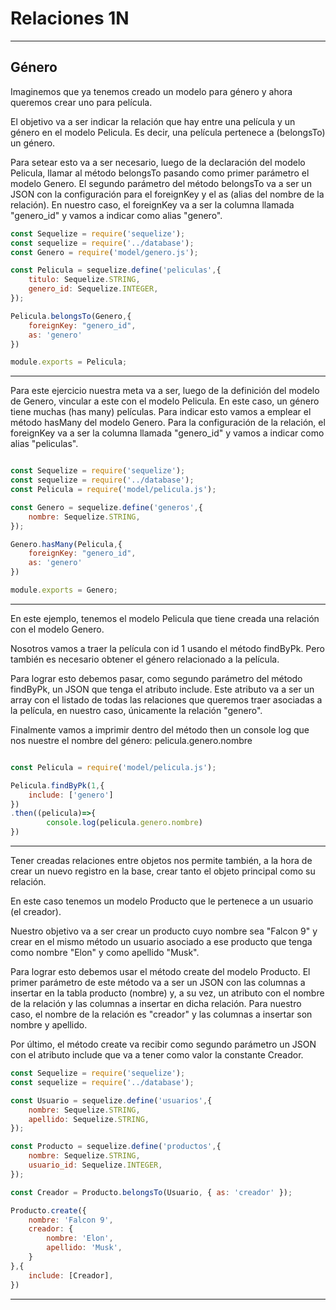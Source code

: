 # Relaciones 1N

---

## Género

Imaginemos que ya tenemos creado un modelo para género y ahora queremos crear uno para película.

El objetivo va a ser indicar la relación que hay entre una película y un género en el modelo Pelicula. Es decir, una película pertenece a (belongsTo) un género.

Para setear esto va a ser necesario, luego de la declaración del modelo Pelicula, llamar al método belongsTo pasando como primer parámetro el modelo Genero. El segundo parámetro del método belongsTo va a ser un JSON con la configuración para el foreignKey y el as (alias del nombre de la relación). En nuestro caso, el foreignKey va a ser la columna llamada "genero_id" y vamos a indicar como alias "genero".

``` javascript
const Sequelize = require('sequelize');
const sequelize = require('../database'); 
const Genero = require('model/genero.js');

const Pelicula = sequelize.define('peliculas',{
    titulo: Sequelize.STRING,
    genero_id: Sequelize.INTEGER,
});

Pelicula.belongsTo(Genero,{
    foreignKey: "genero_id",
    as: 'genero'
})

module.exports = Pelicula;

```	

--- 

Para este ejercicio nuestra meta va a ser, luego de la definición del modelo de Genero, vincular a este con el modelo Pelicula.
En este caso, un género tiene muchas (has many) películas. Para indicar esto vamos a emplear el método hasMany del modelo Genero.
Para la configuración de la relación, el foreignKey va a ser la columna llamada "genero_id" y vamos a indicar como alias "peliculas".

``` javascript	

const Sequelize = require('sequelize');
const sequelize = require('../database'); 
const Pelicula = require('model/pelicula.js');

const Genero = sequelize.define('generos',{
    nombre: Sequelize.STRING,
});

Genero.hasMany(Pelicula,{
    foreignKey: "genero_id",
    as: 'genero'
})

module.exports = Genero;

```

---

En este ejemplo, tenemos el modelo Pelicula que tiene creada una relación con el modelo Genero.

Nosotros vamos a traer la película con id 1 usando el método findByPk. Pero también es necesario obtener el género relacionado a la película.

Para lograr esto debemos pasar, como segundo parámetro del método findByPk, un JSON que tenga el atributo include. Este atributo va a ser un array con el listado de todas las relaciones que queremos traer asociadas a la película, en nuestro caso, únicamente la relación "genero".

Finalmente vamos a imprimir dentro del método then un console log que nos nuestre el nombre del género: pelicula.genero.nombre

``` javascript	

const Pelicula = require('model/pelicula.js');

Pelicula.findByPk(1,{
    include: ['genero']
})
.then((pelicula)=>{
        console.log(pelicula.genero.nombre) 
})

```

---

Tener creadas relaciones entre objetos nos permite también, a la hora de crear un nuevo registro en la base, crear tanto el objeto principal como su relación.

En este caso tenemos un modelo Producto que le pertenece a un usuario (el creador).

Nuestro objetivo va a ser crear un producto cuyo nombre sea "Falcon 9" y crear en el mismo método un usuario asociado a ese producto que tenga como nombre "Elon" y como apellido "Musk".

Para lograr esto debemos usar el método create del modelo Producto. El primer parámetro de este método va a ser un JSON con las columnas a insertar en la tabla producto (nombre) y, a su vez, un atributo con el nombre de la relación y las columnas a insertar en dicha relación. Para nuestro caso, el nombre de la relación es "creador" y las columnas a insertar son nombre y apellido.

Por último, el método create va recibir como segundo parámetro un JSON con el atributo include que va a tener como valor la constante Creador.

``` javascript	
const Sequelize = require('sequelize');
const sequelize = require('../database'); 

const Usuario = sequelize.define('usuarios',{
    nombre: Sequelize.STRING,
    apellido: Sequelize.STRING,
});

const Producto = sequelize.define('productos',{
    nombre: Sequelize.STRING,
    usuario_id: Sequelize.INTEGER,
});

const Creador = Producto.belongsTo(Usuario, { as: 'creador' });

Producto.create({
    nombre: 'Falcon 9',
    creador: {
        nombre: 'Elon',
        apellido: 'Musk',
    }
},{
    include: [Creador],
})

```

---

